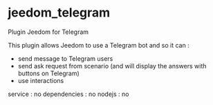 # jeedom_telegram
Plugin Jeedom for Telegram

This plugin allows Jeedom to use a Telegram bot and so it can :
- send message to Telegram users
- send ask request from scenario (and will display the answers with buttons on Telegram)
- use interactions

service : no
dependencies : no
nodejs : no
